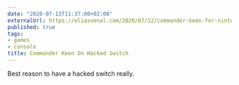 ```yaml
---
date: "2020-07-13T11:37:00+02:00"
externalUrl: https://eliasoenal.com/2020/07/12/commander-keen-for-nintendo-switch/
published: true
tags:
- games
- console
title: Commander Keen On Hacked Switch
---
```

Best reason to have a hacked switch really.

